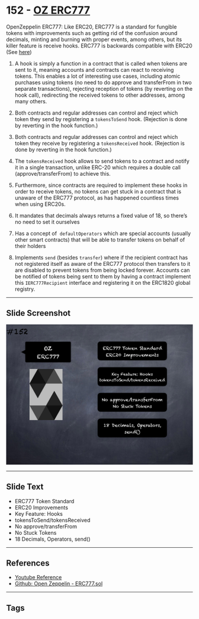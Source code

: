 # 152 - [OZ ERC777](OZ%20ERC777.md)
OpenZeppelin ERC777: Like ERC20, ERC777 is a standard for fungible tokens with improvements such as getting rid of the confusion around decimals, minting and burning with proper events, among others, but its killer feature is receive hooks. ERC777 is backwards compatible with ERC20 (See [here](https://eips.ethereum.org/EIPS/eip-777))

1.  A hook is simply a function in a contract that is called when tokens are sent to it, meaning accounts and contracts can react to receiving tokens. This enables a lot of interesting use cases, including atomic purchases using tokens (no need to do approve and transferFrom in two separate transactions), rejecting reception of tokens (by reverting on the hook call), redirecting the received tokens to other addresses, among many others. 
    
2.  Both contracts and regular addresses can control and reject which token they send by registering a `tokensToSend` hook. (Rejection is done by reverting in the hook function.)
    
3.  Both contracts and regular addresses can control and reject which token they receive by registering a `tokensReceived` hook. (Rejection is done by reverting in the hook function.)
    
4.  The `tokensReceived` hook allows to send tokens to a contract and notify it in a single transaction, unlike ERC-20 which requires a double call (approve/transferFrom) to achieve this.
    
5.  Furthermore, since contracts are required to implement these hooks in order to receive tokens, no tokens can get stuck in a contract that is unaware of the ERC777 protocol, as has happened countless times when using ERC20s. 
    
6.  It mandates that decimals always returns a fixed value of 18, so there’s no need to set it ourselves
    
7.  Has a concept of  `defaultOperators` which are special accounts (usually other smart contracts) that will be able to transfer tokens on behalf of their holders
    
8.  Implements `send` (besides `transfer`) where if the recipient contract has not registered itself as aware of the ERC777 protocol then transfers to it are disabled to prevent tokens from being locked forever. Accounts can be notified of tokens being sent to them by having a contract implement this `IERC777Recipient` interface and registering it on the ERC1820 global registry.

___
## Slide Screenshot
![152.png](../../images/3.%20Solidity%20201/152.png)
___
## Slide Text
- ERC777 Token Standard
- ERC20 Improvements
- Key Feature: Hooks
- tokensToSend/tokensReceived
- No approve/transferFrom
- No Stuck Tokens
- 18 Decimals, Operators, send()
___
## References
- [Youtube Reference](https://youtu.be/C0zBhTgppLQ?t=1453)
- [Github: Open Zeppelin - ERC777.sol](https://github.com/OpenZeppelin/openzeppelin-contracts/blob/master/contracts/token/ERC777/ERC777.sol)
___
## Tags